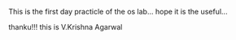This is the first day practicle of the os lab...
hope it is the useful...

thanku!!! this is V.Krishna Agarwal
